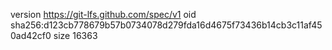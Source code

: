 version https://git-lfs.github.com/spec/v1
oid sha256:d123cb778679b57b0734078d279fda16d4675f73436b14cb3c11af450ad42cf0
size 16363
